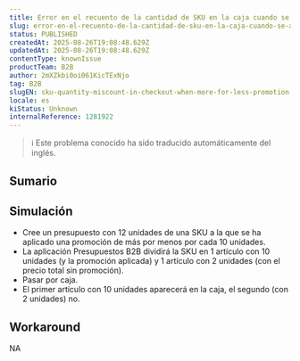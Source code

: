```yaml
---
title: Error en el recuento de la cantidad de SKU en la caja cuando se aplica la promoción Más por Menos en Cotizaciones B2B.
slug: error-en-el-recuento-de-la-cantidad-de-sku-en-la-caja-cuando-se-aplica-la-promocion-mas-por-menos-en-cotizaciones-b2b
status: PUBLISHED
createdAt: 2025-08-26T19:08:48.629Z
updatedAt: 2025-08-26T19:08:48.629Z
contentType: knownIssue
productTeam: B2B
author: 2mXZkbi0oi061KicTExNjo
tag: B2B
slugEN: sku-quantity-miscount-in-checkout-when-more-for-less-promotion-is-applied-in-b2b-quotes
locale: es
kiStatus: Unknown
internalReference: 1281922
---
```


>ℹ️ Este problema conocido ha sido traducido automáticamente del inglés.

## Sumario

## Simulación



- Cree un presupuesto con 12 unidades de una SKU a la que se ha aplicado una promoción de más por menos por cada 10 unidades.
- La aplicación Presupuestos B2B dividirá la SKU en 1 artículo con 10 unidades (y la promoción aplicada) y 1 artículo con 2 unidades (con el precio total sin promoción).
- Pasar por caja.
- El primer artículo con 10 unidades aparecerá en la caja, el segundo (con 2 unidades) no.

## Workaround


NA


